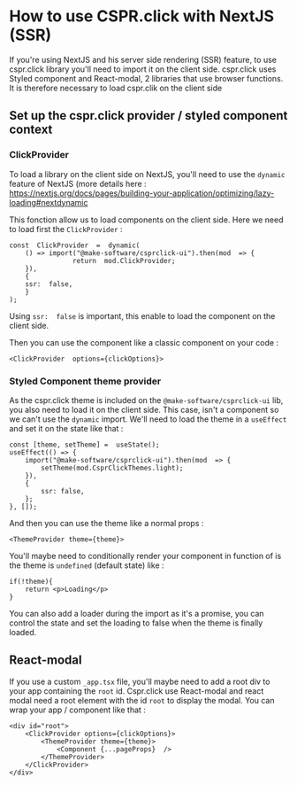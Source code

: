# How to use CSPR.click with NextJS (SSR)

If you're using NextJS and his server side rendering (SSR) feature, to use cspr.click library you'll need to import it on the client side.
cspr.click uses Styled component and React-modal, 2 libraries that use browser functions. It is therefore necessary to load cspr.clik on the client side

## Set up the cspr.click provider / styled component context

### ClickProvider

To load a library on the client side on NextJS, you'll need to use the `dynamic` feature of NextJS (more details here : https://nextjs.org/docs/pages/building-your-application/optimizing/lazy-loading#nextdynamic

This fonction allow us to load components on the client side. Here we need to load first the `ClickProvider` :

    const  ClickProvider  =  dynamic(
    	() => import("@make-software/csprclick-ui").then(mod  => {
    				return  mod.ClickProvider;
    	}),
    	{
    	ssr:  false,
    	}
    );

Using `ssr:  false` is important, this enable to load the component on the client side.

Then you can use the component like a classic component on your code :

    <ClickProvider  options={clickOptions}>

### Styled Component theme provider

As the cspr.click theme is included on the `@make-software/csprclick-ui` lib, you also need to load it on the client side. This case, isn't a component so we can't use the `dynamic` import.
We'll need to load the theme in a `useEffect` and set it on the state like that :

    const [theme, setTheme] =  useState();
    useEffect(() => {
    	import("@make-software/csprclick-ui").then(mod  => {
    		setTheme(mod.CsprClickThemes.light);
    	}),
    	{
    		ssr: false,
    	};
    }, []);

And then you can use the theme like a normal props :

    <ThemeProvider theme={theme}>

You'll maybe need to conditionally render your component in function of is the theme is `undefined` (default state) like :

    if(!theme){
        return <p>Loading</p>
    }

You can also add a loader during the import as it's a promise, you can control the state and set the loading to false when the theme is finally loaded.

## React-modal

If you use a custom `_app.tsx` file, you'll maybe need to add a root div to your app containing the `root` id. Cspr.click use React-modal and react modal need a root element with the id `root` to display the modal. You can wrap your app / component like that :

    <div id="root">
    	<ClickProvider options={clickOptions}>
    		<ThemeProvider theme={theme}>
    			<Component {...pageProps}  />
    		</ThemeProvider>
    	</ClickProvider>
    </div>
